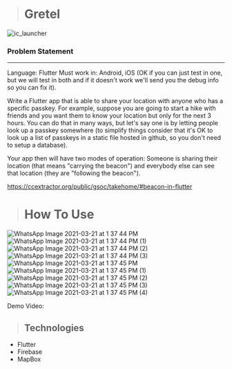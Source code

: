 
> # Gretel
![ic_launcher](https://user-images.githubusercontent.com/52599836/111898133-205b4f00-8a4a-11eb-8bf8-7f267b2d1510.png)


### Problem Statement
---
Language: Flutter Must work in: Android, iOS (OK if you can just test in one, but we will test in both and if it doesn't work we'll send you the debug info so you can fix it).

Write a Flutter app that is able to share your location with anyone who has a specific passkey. For example, suppose you are going to start a hike with friends and you want them to know your location but only for the next 3 hours. You can do that in many ways, but let's say one is by letting people look up a passkey somewhere (to simplify things consider that it's OK to look up a list of passkeys in a static file hosted in github, so you don't need to setup a database).

Your app then will have two modes of operation: Someone is sharing their location (that means "carrying the beacon") and everybody else can see that location (they are "following the beacon").

https://ccextractor.org/public/gsoc/takehome/#beacon-in-flutter


> #  How To Use
![WhatsApp Image 2021-03-21 at 1 37 44 PM](https://user-images.githubusercontent.com/52599836/111898322-42090600-8a4b-11eb-82f6-ed6ec0109ec8.jpeg)
![WhatsApp Image 2021-03-21 at 1 37 44 PM (1)](https://user-images.githubusercontent.com/52599836/111898328-4d5c3180-8a4b-11eb-8672-05f482aa5a31.jpeg)
![WhatsApp Image 2021-03-21 at 1 37 44 PM (2)](https://user-images.githubusercontent.com/52599836/111898332-50572200-8a4b-11eb-9769-7d346778af94.jpeg)
![WhatsApp Image 2021-03-21 at 1 37 44 PM (3)](https://user-images.githubusercontent.com/52599836/111898335-52b97c00-8a4b-11eb-8bc3-dac65f55611a.jpeg)
![WhatsApp Image 2021-03-21 at 1 37 45 PM](https://user-images.githubusercontent.com/52599836/111898337-551bd600-8a4b-11eb-931f-2c90b6e654c4.jpeg)
![WhatsApp Image 2021-03-21 at 1 37 45 PM (1)](https://user-images.githubusercontent.com/52599836/111898339-577e3000-8a4b-11eb-9c33-a1167ab12004.jpeg)
![WhatsApp Image 2021-03-21 at 1 37 45 PM (2)](https://user-images.githubusercontent.com/52599836/111898340-5947f380-8a4b-11eb-8cc0-9ffa62c5190a.jpeg)
![WhatsApp Image 2021-03-21 at 1 37 45 PM (3)](https://user-images.githubusercontent.com/52599836/111898341-5baa4d80-8a4b-11eb-8e00-311d37aedb53.jpeg)
![WhatsApp Image 2021-03-21 at 1 37 45 PM (4)](https://user-images.githubusercontent.com/52599836/111898343-5e0ca780-8a4b-11eb-8e27-1ce392927e1a.jpeg)

Demo Video:



> ##  Technologies

- Flutter
- Firebase
- MapBox
